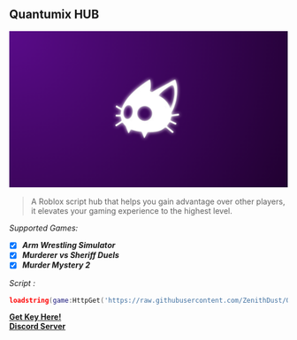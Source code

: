 ## Quantumix HUB
![logo](https://raw.githubusercontent.com/ZenithDust/Quantumix/main/Files/thumbnail.png)
> A Roblox script hub that helps you gain advantage over other players, it elevates your gaming experience to the highest level.

*Supported Games:*
- [x] ***Arm Wrestling Simulator***
- [x] ***Murderer vs Sheriff Duels***
- [x] ***Murder Mystery 2***

*Script :*
```lua
loadstring(game:HttpGet('https://raw.githubusercontent.com/ZenithDust/Quantumix/main/Quantumix.lua'))()
```

**[Get Key Here!](https://hub.quantumix.fun)**
<br>
**[Discord Server](https://discord.gg/Jb4DP46PF8)**
